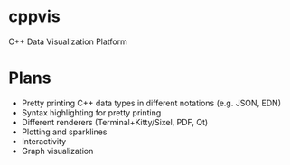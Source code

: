 # cppvis
C++ Data Visualization Platform

# Plans

- Pretty printing C++ data types in different notations (e.g. JSON, EDN)
- Syntax highlighting for pretty printing
- Different renderers (Terminal+Kitty/Sixel, PDF, Qt)
- Plotting and sparklines
- Interactivity
- Graph visualization 
